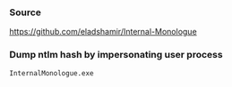 ### Source
https://github.com/eladshamir/Internal-Monologue  

### Dump ntlm hash by impersonating user process
```
InternalMonologue.exe
```

